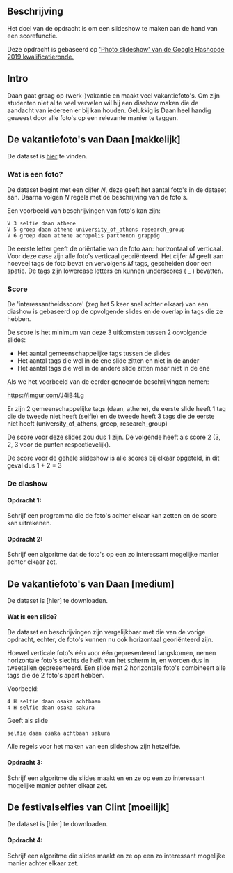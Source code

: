 ## Beschrijving

Het doel van de opdracht is om een slideshow te maken aan de hand van een scorefunctie.

Deze opdracht is gebaseerd op ['Photo slideshow' van de Google Hashcode 2019 kwalificatieronde.](https://storage.googleapis.com/coding-competitions.appspot.com/HC/2019/hashcode2019_qualification_task.pdf)

## Intro
Daan gaat graag op (werk-)vakantie en maakt veel vakantiefoto's. Om zijn studenten niet al te veel vervelen wil hij een diashow maken die de aandacht van iedereen er bij kan houden. Gelukkig is Daan heel handig geweest door alle foto's op een relevante manier te taggen.

## De vakantiefoto's van Daan [makkelijk]
De dataset is [hier](daans_vakantiefotos_easy.txt) te vinden.

### Wat is een foto?

De dataset begint met een cijfer *N*, deze geeft het aantal foto's in de dataset aan. Daarna volgen *N* regels met de beschrijving van de foto's.

Een voorbeeld van beschrijvingen van foto's kan zijn:

```
V 3 selfie daan athene
V 5 groep daan athene university_of_athens research_group
V 6 groep daan athene acropolis parthenon grappig
```

De eerste letter geeft de oriëntatie van de foto aan: horizontaal of verticaal. Voor deze case zijn alle foto's verticaal georiënteerd. Het cijfer *M* geeft aan hoeveel tags de foto bevat en vervolgens *M* tags, gescheiden door een spatie. De tags zijn lowercase letters en kunnen underscores ( _ ) bevatten.

### Score

De 'interessantheidsscore' (zeg het 5 keer snel achter elkaar) van een diashow is gebaseerd op de opvolgende slides en de overlap in tags die ze hebben. 

De score is het minimum van deze 3 uitkomsten tussen 2 opvolgende slides:

* Het aantal gemeenschappelijke tags tussen de slides
* Het aantal tags die wel in de ene slide zitten en niet in de ander
* Het aantal tags die wel in de andere slide zitten maar niet in de ene

Als we het voorbeeld van de eerder genoemde beschrijvingen nemen:

https://imgur.com/J4iB4Lg

Er zijn 2 gemeenschappelijke tags (daan, athene), de eerste slide heeft 1 tag die de tweede niet heeft (selfie) en de tweede heeft 3 tags die de eerste niet heeft (university_of_athens, groep, research_group)

De score voor deze slides zou dus 1 zijn. De volgende heeft als score 2 (3, 2, 3 voor de punten respectievelijk).

De score voor de gehele slideshow is alle scores bij elkaar opgeteld, in dit geval dus 1 + 2 = 3

### De diashow

#### Opdracht 1:
Schrijf een programma die de foto's achter elkaar kan zetten en de score kan uitrekenen.

#### Opdracht 2:
Schrijf een algoritme dat de foto's op een zo interessant mogelijke manier achter elkaar zet.

## De vakantiefoto's van Daan [medium]
De dataset is [hier] te downloaden.

#### Wat is een slide?
De dataset en beschrijvingen zijn vergelijkbaar met die van de vorige opdracht, echter, de foto's kunnen nu ook horizontaal georiënteerd zijn.

Hoewel verticale foto's één voor één gepresenteerd langskomen, nemen horizontale foto's slechts de helft van het scherm in, en worden dus in tweetallen gepresenteerd. Een slide met 2 horizontale foto's combineert alle tags die de 2 foto's apart hebben. 

Voorbeeld:
```
4 H selfie daan osaka achtbaan
4 H selfie daan osaka sakura
```
Geeft als slide
```
selfie daan osaka achtbaan sakura
```
Alle regels voor het maken van een slideshow zijn hetzelfde.

#### Opdracht 3:
Schrijf een algoritme die slides maakt en en ze op een zo interessant mogelijke manier achter elkaar zet.

## De festivalselfies van Clint [moeilijk]
De dataset is [hier] te downloaden.

#### Opdracht 4:
Schrijf een algoritme die slides maakt en ze op een zo interessant mogelijke manier achter elkaar zet.
